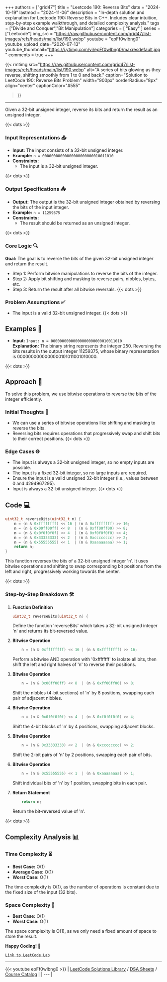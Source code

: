 
+++
authors = ["grid47"]
title = "Leetcode 190: Reverse Bits"
date = "2024-10-19"
lastmod = "2024-11-06"
description = "In-depth solution and explanation for Leetcode 190: Reverse Bits in C++. Includes clear intuition, step-by-step example walkthrough, and detailed complexity analysis."
tags = ["Divide and Conquer","Bit Manipulation"]
categories = [
    "Easy"
]
series = ["Leetcode"]
img_src = "https://raw.githubusercontent.com/grid47/list-images/refs/heads/main/list/190.webp"
youtube = "epFf0wlbng0"
youtube_upload_date="2020-07-13"
youtube_thumbnail="https://i.ytimg.com/vi/epFf0wlbng0/maxresdefault.jpg"
comments = true
+++


{{< rmtimg 
    src="https://raw.githubusercontent.com/grid47/list-images/refs/heads/main/list/190.webp" 
    alt="A series of bits glowing as they reverse, shifting smoothly from 1 to 0 and back."
    caption="Solution to LeetCode 190: Reverse Bits Problem"
    width="900px"
    borderRadius="8px"
    align="center" 
    captionColor="#555"
>}}
---
Given a 32-bit unsigned integer, reverse its bits and return the result as an unsigned integer.
<!--more-->
{{< dots >}}
### Input Representations 📥
- **Input:** The input consists of a 32-bit unsigned integer.
- **Example:** `n = 00000000000000000000000010011010`
- **Constraints:**
	- The input is a 32-bit unsigned integer.

{{< dots >}}
### Output Specifications 📤
- **Output:** The output is the 32-bit unsigned integer obtained by reversing the bits of the input integer.
- **Example:** `n = 11259375`
- **Constraints:**
	- The result should be returned as an unsigned integer.

{{< dots >}}
### Core Logic 🔍
**Goal:** The goal is to reverse the bits of the given 32-bit unsigned integer and return the result.

- Step 1: Perform bitwise manipulations to reverse the bits of the integer.
- Step 2: Apply bit shifting and masking to reverse pairs, nibbles, bytes, etc.
- Step 3: Return the result after all bitwise reversals.
{{< dots >}}
### Problem Assumptions ✅
- The input is a valid 32-bit unsigned integer.
{{< dots >}}
## Examples 🧩
- **Input:** `Input: n = 00000000000000000000000010011010`  \
  **Explanation:** The binary string represents the integer 250. Reversing the bits results in the output integer 11259375, whose binary representation is 0000000000000000101011001010000.

{{< dots >}}
## Approach 🚀
To solve this problem, we use bitwise operations to reverse the bits of the integer efficiently.

### Initial Thoughts 💭
- We can use a series of bitwise operations like shifting and masking to reverse the bits.
- Reversing bits requires operations that progressively swap and shift bits to their correct positions.
{{< dots >}}
### Edge Cases 🌐
- The input is always a 32-bit unsigned integer, so no empty inputs are possible.
- The input is a fixed 32-bit integer, so no large inputs are required.
- Ensure the input is a valid unsigned 32-bit integer (i.e., values between 0 and 4294967295).
- Input is always a 32-bit unsigned integer.
{{< dots >}}
## Code 💻
```cpp
uint32_t reverseBits(uint32_t n) {
    n = (n & 0xffffffff) << 16 | (n & 0xffffffff) >> 16;
    n = (n & 0x00ff00ff) << 8  | (n & 0xff00ff00) >> 8;
    n = (n & 0x0f0f0f0f) << 4  | (n & 0xf0f0f0f0) >> 4;
    n = (n & 0x33333333) << 2  | (n & 0xcccccccc) >> 2;
    n = (n & 0x55555555) << 1  | (n & 0xaaaaaaaa) >> 1;        
    return n;
}
```

This function reverses the bits of a 32-bit unsigned integer 'n'. It uses bitwise operations and shifting to swap corresponding bit positions from the left and right, progressively working towards the center.

{{< dots >}}
### Step-by-Step Breakdown 🛠️
1. **Function Definition**
	```cpp
	uint32_t reverseBits(uint32_t n) {
	```
	Define the function 'reverseBits' which takes a 32-bit unsigned integer 'n' and returns its bit-reversed value.

2. **Bitwise Operation**
	```cpp
	    n = (n & 0xffffffff) << 16 | (n & 0xffffffff) >> 16;
	```
	Perform a bitwise AND operation with '0xffffffff' to isolate all bits, then shift the left and right halves of 'n' to reverse their positions.

3. **Bitwise Operation**
	```cpp
	    n = (n & 0x00ff00ff) << 8  | (n & 0xff00ff00) >> 8;
	```
	Shift the nibbles (4-bit sections) of 'n' by 8 positions, swapping each pair of adjacent nibbles.

4. **Bitwise Operation**
	```cpp
	    n = (n & 0x0f0f0f0f) << 4  | (n & 0xf0f0f0f0) >> 4;
	```
	Shift the 4-bit blocks of 'n' by 4 positions, swapping adjacent blocks.

5. **Bitwise Operation**
	```cpp
	    n = (n & 0x33333333) << 2  | (n & 0xcccccccc) >> 2;
	```
	Shift the 2-bit pairs of 'n' by 2 positions, swapping each pair of bits.

6. **Bitwise Operation**
	```cpp
	    n = (n & 0x55555555) << 1  | (n & 0xaaaaaaaa) >> 1;        
	```
	Shift individual bits of 'n' by 1 position, swapping bits in each pair.

7. **Return Statement**
	```cpp
	    return n;
	```
	Return the bit-reversed value of 'n'.

{{< dots >}}
## Complexity Analysis 📊
### Time Complexity ⏳
- **Best Case:** O(1)
- **Average Case:** O(1)
- **Worst Case:** O(1)

The time complexity is O(1), as the number of operations is constant due to the fixed size of the input (32 bits).

### Space Complexity 💾
- **Best Case:** O(1)
- **Worst Case:** O(1)

The space complexity is O(1), as we only need a fixed amount of space to store the result.

**Happy Coding! 🎉**


[`Link to LeetCode Lab`](https://leetcode.com/problems/reverse-bits/description/)

---
{{< youtube epFf0wlbng0 >}}
| [LeetCode Solutions Library](https://grid47.xyz/leetcode/) / [DSA Sheets](https://grid47.xyz/sheets/) / [Course Catalog](https://grid47.xyz/courses/) |
| --- |
